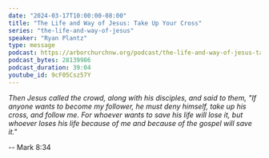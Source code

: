 ```yaml
---
date: "2024-03-17T10:00:00-08:00"
title: "The Life and Way of Jesus: Take Up Your Cross"
series: "the-life-and-way-of-jesus"
speaker: "Ryan Plantz"
type: message
podcast: https://arborchurchnw.org/podcast/the-life-and-way-of-jesus-take-up-your-cross.mp3
podcast_bytes: 28139986
podcast_duration: 39:04
youtube_id: 9cF05Csz57Y
---
```


*Then Jesus called the crowd, along with his disciples, and said to them, "If anyone wants to become my follower, he must deny himself, take up his cross, and follow me. For whoever wants to save his life will lose it, but whoever loses his life because of me and because of the gospel will save it."*

-- Mark 8:34

